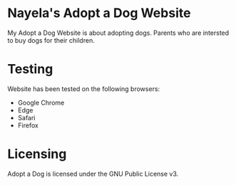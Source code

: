 # Nayela's Adopt a Dog Website

My Adopt a Dog Website is about adopting dogs. Parents who are intersted to buy dogs for their children.

# Testing

Website has been tested on the following browsers: 
* Google Chrome
* Edge
* Safari
* Firefox

# Licensing
Adopt a Dog is licensed under the GNU Public License v3.
